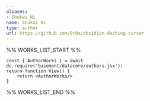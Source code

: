 ```yaml
---
aliases:
- Shukai Ni
name: Shukai Ni
type: author
url: https://github.com/9r0x/obsidian-dashing-cursor
---
```



%% WORKS_LIST_START %%

```datacorejsx
const { AuthorWorks } = await dc.require('basement/datacore/authors.jsx');
return function View() {
    return <AuthorWorks/>
}
```
%% WORKS_LIST_END %%